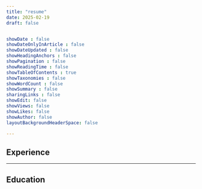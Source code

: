 ```yaml
---
title: "resume"
date: 2025-02-19
draft: false


showDate : false
showDateOnlyInArticle : false
showDateUpdated : false
showHeadingAnchors : false
showPagination : false
showReadingTime : false
showTableOfContents : true
showTaxonomies : false 
showWordCount : false
showSummary : false
sharingLinks : false
showEdit: false
showViews: false
showLikes: false
showAuthor: false
layoutBackgroundHeaderSpace: false

---
```


## Experience

<!-- 
<table>
    <thead>
        <tr>
            <th style="text-align: left;">公司</th>
            <th style="text-align: left;">链接</th>
            <th style="text-align: left;">角色</th>
            <th style="text-align: left;">时间</th>
            <th style="text-align: left;">地点</th>
        </tr>
    </thead>
    <tbody>
        <tr >
            <td style="vertical-align: middle;"><img class="customEntitityLogo" src="gt.png" height="150" width="150"/></td>
            <td style="vertical-align: middle;"><a href="https://www.grantthornton.cn/about-us/" target="_blank">致同会计师事务所</a></td>
            <td style="vertical-align: middle;">数字化项目经理</td>
            <td style="vertical-align: middle;">2022 - 当前</td>
            <td style="vertical-align: middle;">广东，深圳</td>
        </tr>
        <tr >
            <td style="vertical-align: middle;"><img class="customEntitityLogo" src="cr.png" height="150" width="150"/></td>
            <td style="vertical-align: middle;"><a href="http://www.crmixclifestyle.com.cn/wxsh/index.html" target="_blank">华润万象生活</a></td>
            <td style="vertical-align: middle;">数据运营主管</td>
            <td style="vertical-align: middle;">2021 - 2022</td>
            <td style="vertical-align: middle;">广东，深圳</td>
        </tr>
        <tr >
            <td style="vertical-align: middle;"><img class="customEntitityLogo" src="pa.png" height="150" width="150"/></td>
            <td style="vertical-align: middle;"><a href="https://life.pingan.com/p/#/about" target="_blank">平安人寿保险</a></td>
            <td style="vertical-align: middle;">数据采集工程师</td>
            <td style="vertical-align: middle;">2020 - 2021</td>
            <td style="vertical-align: middle;">广东，深圳</td>
        </tr>
        <tr >
            <td style="vertical-align: middle;"><img class="customEntitityLogo" src="klook.png" height="150" width="150"/></td>
            <td style="vertical-align: middle;"><a href="https://www.klook.com/zh-CN/about/" target="_blank">客路旅行科技</a></td>
            <td style="vertical-align: middle;">运营助理</td>
            <td style="vertical-align: middle;">2017 - 2020</td>
            <td style="vertical-align: middle;">广东，深圳</td>
        </tr>
    </tbody>
</table>
-->
---

## Education
<!-- 

<table>
    <thead>
        <tr>
            <th>School</th>
            <th>Link</th>
            <th>Degree</th>
            <th>Date</th>
        </tr>
    </thead>
    <tbody>
        <tr>
            <td rowspan=4><img class="customEntitityLogo" src="hbs.svg"/></td>
            <td rowspan=4><a href="https://online.hbs.edu/" target="_blank">Harvard Business School Online</a></td>
        </tr>
        <tr>
            <td>Launching Tech Ventures</td>
            <td>2023</td>
        </tr>
         <tr>
            <td>Entrepreneurship Essentials</td>
            <td>2022</td>
        </tr>
        <tr>
            <td>Disruptive Strategy</td>
            <td>2021</td>
        </tr>
        <tr>
            <td rowspan=3><img class="customEntitityLogo" src="ist.png"/></td>
            <td rowspan=3><a href="https://tecnico.ulisboa.pt/en/" target="_blank">Tecnico Lisboa</a></td>
        </tr>
        <tr>
            <td>MSc in Computer Science - Distributed Systems</td>
            <td>2012</td>
        </tr>
        <tr>
            <td>BSc, Computer Science</td>
            <td>2010</td>
        </tr>
    </tbody>
</table>
-->
